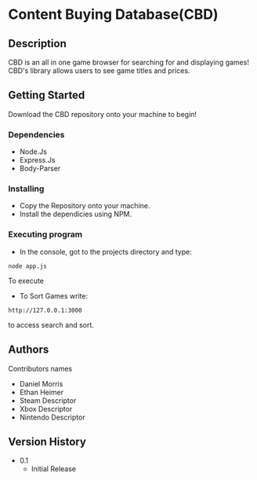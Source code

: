 # Content Buying Database(CBD)

## Description
CBD is an all in one game browser for searching for and displaying games! CBD's library allows users to see game titles and prices. 

## Getting Started

Download the CBD repository onto your machine to begin!

### Dependencies

* Node.Js
* Express.Js
* Body-Parser

### Installing

* Copy the Repository onto your machine.
* Install the dependicies using NPM.

### Executing program

* In the console, got to the projects directory and type:
```
node app.js
```
To execute

* To Sort Games write:
```
http://127.0.0.1:3000
```
to access search and sort.
## Authors

Contributors names

* Daniel Morris
* Ethan Heimer
* Steam Descriptor
* Xbox Descriptor
* Nintendo Descriptor
  
## Version History

* 0.1
    * Initial Release
